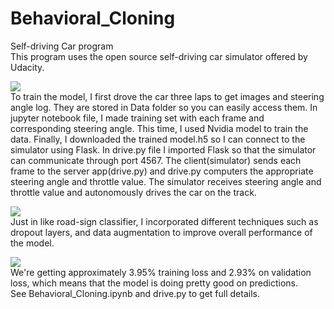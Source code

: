 # Behavioral_Cloning
Self-driving Car program<br/>
This program uses the open source self-driving car simulator offered by Udacity.<br/>

![](https://github.com/Rietchie0119/Lane-detection/assets/28763133/3c437aba-4d0d-44f5-a247-be763e2add57)<br/>
To train the model, I first drove the car three laps to get images and steering angle log. They are stored in Data folder so you can easily access them. In jupyter notebook file, I made training set with each frame and corresponding steering angle. This time, I used Nvidia model to train the data. Finally, I downloaded the trained model.h5 so I can connect to the simulator using Flask. In drive.py file I imported Flask so that the simulator
can communicate through port 4567. The client(simulator) sends each frame to the server app(drive.py) and drive.py computers the appropriate steering angle and throttle value. The simulator receives steering angle and throttle value and autonomously drives the car on the track.<br/>

![](https://github.com/Rietchie0119/Lane-detection/assets/28763133/514990ed-42a5-43c3-831f-57095b42a0bf)<br/>
Just in like road-sign classifier, I incorporated different techniques such as dropout layers, and data augmentation to improve overall performance of the model.<br/>

![](https://github.com/Rietchie0119/Lane-detection/assets/28763133/a366f0c8-7594-47fe-8a61-117209363cfc)<br/>
We're getting approximately 3.95% training loss and 2.93% on validation loss, which means that the model is doing pretty good on predictions.<br/>
See Behavioral_Cloning.ipynb and drive.py to get full details.
